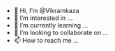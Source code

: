 - 👋 Hi, I’m @Vikramkaza
- 👀 I’m interested in ...
- 🌱 I’m currently learning ...
- 💞️ I’m looking to collaborate on ...
- 📫 How to reach me ...

<!---
Vikramkaza/Vikramkaza is a ✨ special ✨ repository because its `README.md` (this file) appears on your GitHub profile.
You can click the Preview link to take a look at your changes.
--->
